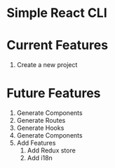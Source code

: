 # Simple React CLI

# Current Features

1. Create a new project

# Future Features

1. Generate Components
1. Generate Routes
1. Generate Hooks
1. Generate Components
1. Add Features
    1. Add Redux store
    1. Add i18n
